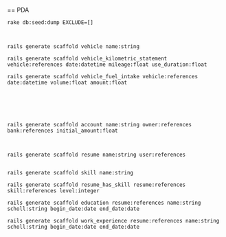 == PDA


	rake db:seed:dump EXCLUDE=[]



	rails generate scaffold vehicle name:string

	rails generate scaffold vehicle_kilometric_statement vehicle:references date:datetime mileage:float use_duration:float

	rails generate scaffold vehicle_fuel_intake vehicle:references date:datetime volume:float amount:float






	rails generate scaffold account name:string owner:references bank:references initial_amount:float



	rails generate scaffold resume name:string user:references


	rails generate scaffold skill name:string

	rails generate scaffold resume_has_skill resume:references skill:references level:integer

	rails generate scaffold education resume:references name:string scholl:string begin_date:date end_date:date 

	rails generate scaffold work_experience resume:references name:string scholl:string begin_date:date end_date:date 